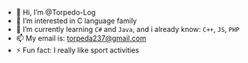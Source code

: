 - 👋 Hi, I’m @Torpedo-Log
- 👀 I’m interested in C language family
- 🌱 I’m currently learning `C#` and `Java`, and i already know: `C++`, `JS`, `PHP`
- 📫 My email is: torpeda237@gmail.com
- ⚡ Fun fact: I really like sport activities
  

<!---
Torpedo-Log/Torpedo-Log is a ✨ special ✨ repository because its `README.md` (this file) appears on your GitHub profile.
You can click the Preview link to take a look at your changes.
--->
